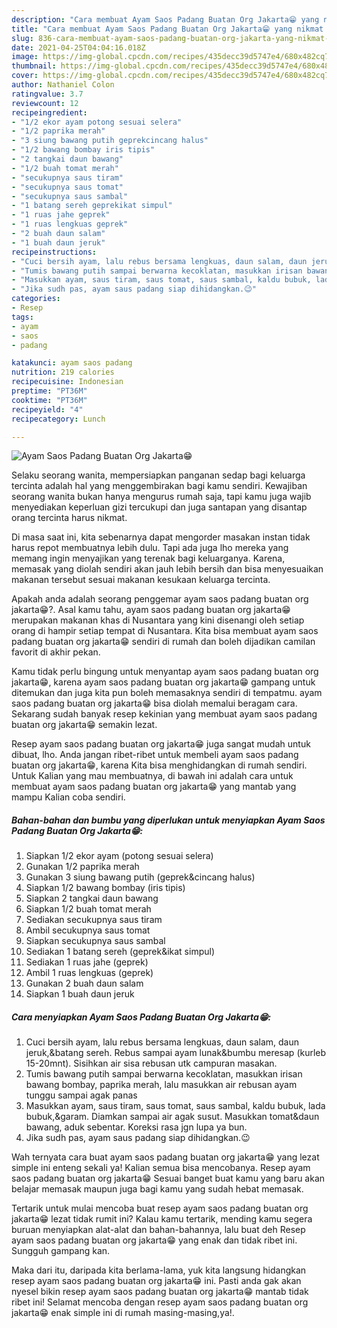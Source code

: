 ```yaml
---
description: "Cara membuat Ayam Saos Padang Buatan Org Jakarta😁 yang nikmat dan Mudah Dibuat"
title: "Cara membuat Ayam Saos Padang Buatan Org Jakarta😁 yang nikmat dan Mudah Dibuat"
slug: 836-cara-membuat-ayam-saos-padang-buatan-org-jakarta-yang-nikmat-dan-mudah-dibuat
date: 2021-04-25T04:04:16.018Z
image: https://img-global.cpcdn.com/recipes/435decc39d5747e4/680x482cq70/ayam-saos-padang-buatan-org-jakarta😁-foto-resep-utama.jpg
thumbnail: https://img-global.cpcdn.com/recipes/435decc39d5747e4/680x482cq70/ayam-saos-padang-buatan-org-jakarta😁-foto-resep-utama.jpg
cover: https://img-global.cpcdn.com/recipes/435decc39d5747e4/680x482cq70/ayam-saos-padang-buatan-org-jakarta😁-foto-resep-utama.jpg
author: Nathaniel Colon
ratingvalue: 3.7
reviewcount: 12
recipeingredient:
- "1/2 ekor ayam potong sesuai selera"
- "1/2 paprika merah"
- "3 siung bawang putih geprekcincang halus"
- "1/2 bawang bombay iris tipis"
- "2 tangkai daun bawang"
- "1/2 buah tomat merah"
- "secukupnya saus tiram"
- "secukupnya saus tomat"
- "secukupnya saus sambal"
- "1 batang sereh geprekikat simpul"
- "1 ruas jahe geprek"
- "1 ruas lengkuas geprek"
- "2 buah daun salam"
- "1 buah daun jeruk"
recipeinstructions:
- "Cuci bersih ayam, lalu rebus bersama lengkuas, daun salam, daun jeruk,&amp;batang sereh. Rebus sampai ayam lunak&amp;bumbu meresap (kurleb 15-20mnt). Sisihkan air sisa rebusan utk campuran masakan."
- "Tumis bawang putih sampai berwarna kecoklatan, masukkan irisan bawang bombay, paprika merah, lalu masukkan air rebusan ayam tunggu sampai agak panas"
- "Masukkan ayam, saus tiram, saus tomat, saus sambal, kaldu bubuk, lada bubuk,&amp;garam. Diamkan sampai air agak susut. Masukkan tomat&amp;daun bawang, aduk sebentar. Koreksi rasa jgn lupa ya bun."
- "Jika sudh pas, ayam saus padang siap dihidangkan.😉"
categories:
- Resep
tags:
- ayam
- saos
- padang

katakunci: ayam saos padang 
nutrition: 219 calories
recipecuisine: Indonesian
preptime: "PT36M"
cooktime: "PT36M"
recipeyield: "4"
recipecategory: Lunch

---
```



![Ayam Saos Padang Buatan Org Jakarta😁](https://img-global.cpcdn.com/recipes/435decc39d5747e4/680x482cq70/ayam-saos-padang-buatan-org-jakarta😁-foto-resep-utama.jpg)

Selaku seorang wanita, mempersiapkan panganan sedap bagi keluarga tercinta adalah hal yang menggembirakan bagi kamu sendiri. Kewajiban seorang  wanita bukan hanya mengurus rumah saja, tapi kamu juga wajib menyediakan keperluan gizi tercukupi dan juga santapan yang disantap orang tercinta harus nikmat.

Di masa  saat ini, kita sebenarnya dapat mengorder masakan instan tidak harus repot membuatnya lebih dulu. Tapi ada juga lho mereka yang memang ingin menyajikan yang terenak bagi keluarganya. Karena, memasak yang diolah sendiri akan jauh lebih bersih dan bisa menyesuaikan makanan tersebut sesuai makanan kesukaan keluarga tercinta. 



Apakah anda adalah seorang penggemar ayam saos padang buatan org jakarta😁?. Asal kamu tahu, ayam saos padang buatan org jakarta😁 merupakan makanan khas di Nusantara yang kini disenangi oleh setiap orang di hampir setiap tempat di Nusantara. Kita bisa membuat ayam saos padang buatan org jakarta😁 sendiri di rumah dan boleh dijadikan camilan favorit di akhir pekan.

Kamu tidak perlu bingung untuk menyantap ayam saos padang buatan org jakarta😁, karena ayam saos padang buatan org jakarta😁 gampang untuk ditemukan dan juga kita pun boleh memasaknya sendiri di tempatmu. ayam saos padang buatan org jakarta😁 bisa diolah memalui beragam cara. Sekarang sudah banyak resep kekinian yang membuat ayam saos padang buatan org jakarta😁 semakin lezat.

Resep ayam saos padang buatan org jakarta😁 juga sangat mudah untuk dibuat, lho. Anda jangan ribet-ribet untuk membeli ayam saos padang buatan org jakarta😁, karena Kita bisa menghidangkan di rumah sendiri. Untuk Kalian yang mau membuatnya, di bawah ini adalah cara untuk membuat ayam saos padang buatan org jakarta😁 yang mantab yang mampu Kalian coba sendiri.

<!--inarticleads1-->

##### Bahan-bahan dan bumbu yang diperlukan untuk menyiapkan Ayam Saos Padang Buatan Org Jakarta😁:

1. Siapkan 1/2 ekor ayam (potong sesuai selera)
1. Gunakan 1/2 paprika merah
1. Gunakan 3 siung bawang putih (geprek&amp;cincang halus)
1. Siapkan 1/2 bawang bombay (iris tipis)
1. Siapkan 2 tangkai daun bawang
1. Siapkan 1/2 buah tomat merah
1. Sediakan secukupnya saus tiram
1. Ambil secukupnya saus tomat
1. Siapkan secukupnya saus sambal
1. Sediakan 1 batang sereh (geprek&amp;ikat simpul)
1. Sediakan 1 ruas jahe (geprek)
1. Ambil 1 ruas lengkuas (geprek)
1. Gunakan 2 buah daun salam
1. Siapkan 1 buah daun jeruk




<!--inarticleads2-->

##### Cara menyiapkan Ayam Saos Padang Buatan Org Jakarta😁:

1. Cuci bersih ayam, lalu rebus bersama lengkuas, daun salam, daun jeruk,&amp;batang sereh. Rebus sampai ayam lunak&amp;bumbu meresap (kurleb 15-20mnt). Sisihkan air sisa rebusan utk campuran masakan.
1. Tumis bawang putih sampai berwarna kecoklatan, masukkan irisan bawang bombay, paprika merah, lalu masukkan air rebusan ayam tunggu sampai agak panas
1. Masukkan ayam, saus tiram, saus tomat, saus sambal, kaldu bubuk, lada bubuk,&amp;garam. Diamkan sampai air agak susut. Masukkan tomat&amp;daun bawang, aduk sebentar. Koreksi rasa jgn lupa ya bun.
1. Jika sudh pas, ayam saus padang siap dihidangkan.😉




Wah ternyata cara buat ayam saos padang buatan org jakarta😁 yang lezat simple ini enteng sekali ya! Kalian semua bisa mencobanya. Resep ayam saos padang buatan org jakarta😁 Sesuai banget buat kamu yang baru akan belajar memasak maupun juga bagi kamu yang sudah hebat memasak.

Tertarik untuk mulai mencoba buat resep ayam saos padang buatan org jakarta😁 lezat tidak rumit ini? Kalau kamu tertarik, mending kamu segera buruan menyiapkan alat-alat dan bahan-bahannya, lalu buat deh Resep ayam saos padang buatan org jakarta😁 yang enak dan tidak ribet ini. Sungguh gampang kan. 

Maka dari itu, daripada kita berlama-lama, yuk kita langsung hidangkan resep ayam saos padang buatan org jakarta😁 ini. Pasti anda gak akan nyesel bikin resep ayam saos padang buatan org jakarta😁 mantab tidak ribet ini! Selamat mencoba dengan resep ayam saos padang buatan org jakarta😁 enak simple ini di rumah masing-masing,ya!.

